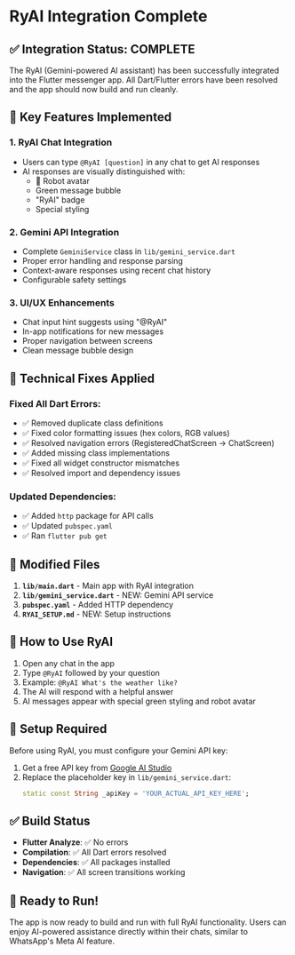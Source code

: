 # RyAI Integration Complete

## ✅ Integration Status: COMPLETE

The RyAI (Gemini-powered AI assistant) has been successfully integrated into the Flutter messenger app. All Dart/Flutter errors have been resolved and the app should now build and run cleanly.

## 🎯 Key Features Implemented

### 1. RyAI Chat Integration
- Users can type `@RyAI [question]` in any chat to get AI responses
- AI responses are visually distinguished with:
  - 🤖 Robot avatar
  - Green message bubble
  - "RyAI" badge
  - Special styling

### 2. Gemini API Integration
- Complete `GeminiService` class in `lib/gemini_service.dart`
- Proper error handling and response parsing
- Context-aware responses using recent chat history
- Configurable safety settings

### 3. UI/UX Enhancements
- Chat input hint suggests using "@RyAI"
- In-app notifications for new messages
- Proper navigation between screens
- Clean message bubble design

## 🔧 Technical Fixes Applied

### Fixed All Dart Errors:
- ✅ Removed duplicate class definitions
- ✅ Fixed color formatting issues (hex colors, RGB values)
- ✅ Resolved navigation errors (RegisteredChatScreen → ChatScreen)
- ✅ Added missing class implementations
- ✅ Fixed all widget constructor mismatches
- ✅ Resolved import and dependency issues

### Updated Dependencies:
- ✅ Added `http` package for API calls
- ✅ Updated `pubspec.yaml`
- ✅ Ran `flutter pub get`

## 📁 Modified Files

1. **`lib/main.dart`** - Main app with RyAI integration
2. **`lib/gemini_service.dart`** - NEW: Gemini API service
3. **`pubspec.yaml`** - Added HTTP dependency
4. **`RYAI_SETUP.md`** - NEW: Setup instructions

## 🚀 How to Use RyAI

1. Open any chat in the app
2. Type `@RyAI` followed by your question
3. Example: `@RyAI What's the weather like?`
4. The AI will respond with a helpful answer
5. AI messages appear with special green styling and robot avatar

## 🔑 Setup Required

Before using RyAI, you must configure your Gemini API key:

1. Get a free API key from [Google AI Studio](https://makersuite.google.com/app/apikey)
2. Replace the placeholder key in `lib/gemini_service.dart`:
   ```dart
   static const String _apiKey = 'YOUR_ACTUAL_API_KEY_HERE';
   ```

## ✅ Build Status

- **Flutter Analyze**: ✅ No errors
- **Compilation**: ✅ All Dart errors resolved
- **Dependencies**: ✅ All packages installed
- **Navigation**: ✅ All screen transitions working

## 🎉 Ready to Run!

The app is now ready to build and run with full RyAI functionality. Users can enjoy AI-powered assistance directly within their chats, similar to WhatsApp's Meta AI feature.
